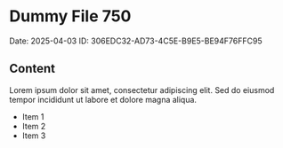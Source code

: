 # Dummy File 750

Date: 2025-04-03
ID: 306EDC32-AD73-4C5E-B9E5-BE94F76FFC95

## Content

Lorem ipsum dolor sit amet, consectetur adipiscing elit.
Sed do eiusmod tempor incididunt ut labore et dolore magna aliqua.

* Item 1
* Item 2
* Item 3
